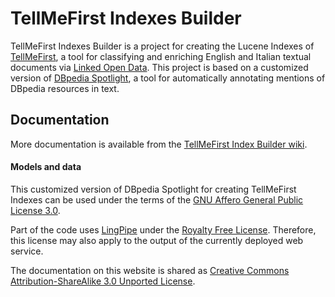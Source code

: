 
# TellMeFirst Indexes Builder

TellMeFirst Indexes Builder is a project for creating the Lucene Indexes of [TellMeFirst](https://github.com/TellMeFirst/tellmefirst), a tool for classifying and enriching English and Italian textual documents via [Linked Open Data](http://linkeddata.org/). This project is based on a customized version of [DBpedia Spotlight](https://github.com/dbpedia-spotlight/dbpedia-spotlight/wiki), a tool for automatically annotating mentions of DBpedia resources in text.

## Documentation

More documentation is available from the [TellMeFirst Index Builder wiki](https://github.com/tellmefirst/dbpedia-spotlight/wiki). 

#### Models and data

This customized version of DBpedia Spotlight for creating TellMeFirst Indexes can be used under the terms of the [GNU Affero General Public License 3.0](http://www.gnu.org/licenses/agpl-3.0.html).

Part of the code uses [LingPipe](http://alias-i.com/lingpipe/) under the [Royalty Free License](http://alias-i.com/lingpipe/licenses/lingpipe-license-1.txt). Therefore, this license may also apply to the output of the currently deployed web service.

The documentation on this website is shared as [Creative Commons Attribution-ShareAlike 3.0 Unported License](http://en.wikipedia.org/wiki/Wikipedia:Text_of_Creative_Commons_Attribution-ShareAlike_3.0_Unported_License).

